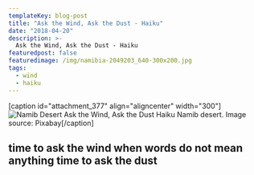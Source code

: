 ```yaml
---
templateKey: blog-post
title: "Ask the Wind, Ask the Dust - Haiku"
date: "2018-04-20"
description: >-
  Ask the Wind, Ask the Dust - Haiku
featuredpost: false
featuredimage: /img/namibia-2049203_640-300x200.jpg
tags:
  - wind
  - haiku
---
```


\[caption id="attachment\_377" align="aligncenter" width="300"\]![Namib Desert Ask the Wind, Ask the Dust Haiku](https://stefantesoi.com/wp-content/uploads/2018/04/namibia-2049203_640-300x200.jpg) Namib desert. Image source: Pixabay\[/caption\]

## time to ask the wind when words do not mean anything time to ask the dust
